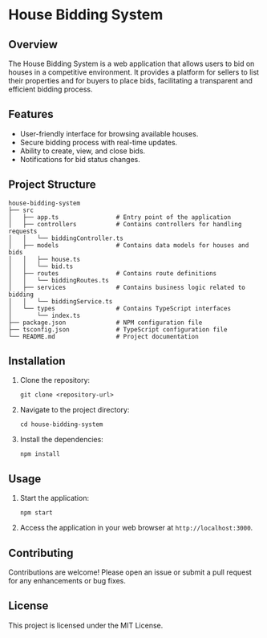# House Bidding System

## Overview
The House Bidding System is a web application that allows users to bid on houses in a competitive environment. It provides a platform for sellers to list their properties and for buyers to place bids, facilitating a transparent and efficient bidding process.

## Features
- User-friendly interface for browsing available houses.
- Secure bidding process with real-time updates.
- Ability to create, view, and close bids.
- Notifications for bid status changes.

## Project Structure
```
house-bidding-system
├── src
│   ├── app.ts                # Entry point of the application
│   ├── controllers           # Contains controllers for handling requests
│   │   └── biddingController.ts
│   ├── models                # Contains data models for houses and bids
│   │   ├── house.ts
│   │   └── bid.ts
│   ├── routes                # Contains route definitions
│   │   └── biddingRoutes.ts
│   ├── services              # Contains business logic related to bidding
│   │   └── biddingService.ts
│   └── types                 # Contains TypeScript interfaces
│       └── index.ts
├── package.json              # NPM configuration file
├── tsconfig.json             # TypeScript configuration file
└── README.md                 # Project documentation
```

## Installation
1. Clone the repository:
   ```
   git clone <repository-url>
   ```
2. Navigate to the project directory:
   ```
   cd house-bidding-system
   ```
3. Install the dependencies:
   ```
   npm install
   ```

## Usage
1. Start the application:
   ```
   npm start
   ```
2. Access the application in your web browser at `http://localhost:3000`.

## Contributing
Contributions are welcome! Please open an issue or submit a pull request for any enhancements or bug fixes.

## License
This project is licensed under the MIT License.